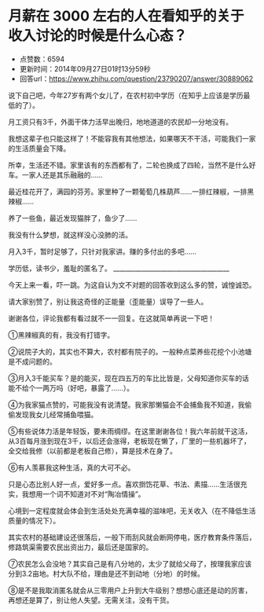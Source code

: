 # 月薪在 3000 左右的人在看知乎的关于收入讨论的时候是什么心态？
- 点赞数：6594
- 更新时间：2014年09月27日01时13分59秒
- 回答url：https://www.zhihu.com/question/23790207/answer/30889062
<body>
 <p data-pid="3s8aXZVa">说下自己吧，今年27岁有两个女儿了，在农村初中学历（在知乎上应该是学历最低的了）。</p>
 <p data-pid="c7FWhyc-">月工资只有3千，外面干体力活早出晚归，地地道道的农民却一分地没有。</p>
 <p data-pid="LOOl3fLY">我想这辈子也只能这样了！不能容我有其他想法，如果哪天不干活，可能我们一家的生活质量会下降。</p>
 <p data-pid="cj1sdXBW">所幸，生活还不错。家里该有的东西都有了，二轮也换成了四轮，当然不是什么好车。一家人还是其乐融融的……</p>
 <p data-pid="2ULzeXPt">最近桂花开了，满园的芬芳。家里种了一颗葡萄几株葫芦……一排红辣椒，一排黑辣椒……</p>
 <p data-pid="u3buXjTT">养了一些鱼，最近发现猫胖了，鱼少了……</p>
 <p data-pid="wpBP4qHz">我没有什么梦想，就这样没心没肺的活。</p>
 <p data-pid="E26Lc7ct">月入3千，暂时足够了，只针对我家讲。赚的多付出的多吧……</p>
 <p data-pid="NgI3YONX">学历低，读书少，羞耻的匿名了。 _____________________________________</p>
 <p data-pid="spS_9cDF">今天上来一看，吓一跳。为这自认为文不对题的回答收到这么多的赞，诚惶诚恐。</p>
 <p data-pid="xV405Cyh">请大家别赞了，别让我这奇怪的正能量（歪能量）误导了一些人。</p>
 <p data-pid="ZQ4Iif49">谢谢各位，评论我都有看过就不一一回复。在这就简单再说一下吧！</p>
 <p data-pid="TkP4ZDhW">①黑辣椒真的有，我没有打错字。</p>
 <p data-pid="bPxKpQYW">②说院子大的，其实也不算大，农村都有院子的。一般种点菜养些花挖个小池塘是不成问题的。</p>
 <p data-pid="g_d_qCff">③月入3千能买车？是的能买，现在四五万的车比比皆是，父母知道你买车的话能不给个一两万吗（好吧，暴露了……）。</p>
 <p data-pid="HvxXcKV9">④为我家猫点赞的，可能我没有说清楚。我家那懒猫会不会捕鱼我不知道，我偷偷发现我女儿经常捕鱼喂猫。</p>
 <p data-pid="LvA4Je6G">⑤有些说体力活是年轻饭，要未雨绸缪。在这里谢谢各位！我六年前就干这活，从3百每月涨到现在3千，以后还会涨得，老板现在懒了，厂里的一些机器坏了，全交给我修（以前都是老板自己修），算是技术在身了。</p>
 <p data-pid="UgBTpDAw">⑥有人羡慕我这种生活，真的大可不必。</p>
 <p data-pid="e6s1lHMN">只是心态比别人好一点，爱好多一点。喜欢捯饬花草、书法、素描……生活很充实，我想用一个词不知道对不对“陶冶情操”。</p>
 <p data-pid="ft24mBjX">心境到一定程度就会体会到生活处处充满幸福的滋味吧，无关收入（在不降低生活质量的情况下）。</p>
 <p data-pid="Op8b-nEn">其实农村的基础建设还很落后，一般下雨刮风就会断网停电，医疗教育条件落后，修路筑渠需要农民出资出力，最后还是国家的。</p>
 <p data-pid="yqLmzZfh">⑦农民怎么会没地？其实自己是有八分地的，太少了就给父母了，按理我家应该分到3.2亩地。村大队不给，理由是还不到动地（分地）的时候。</p>
 <p data-pid="_ZLJ_fdB">⑧是不是我取消匿名就会从三零用户上升到大牛级别？想想心底还是动的厉害，再想还是算了，别让他人失望。无需关注，没有干货。</p>
</body>